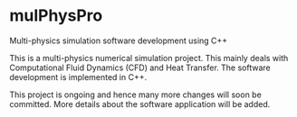 mulPhysPro
==========

Multi-physics simulation software development using C++

This is a multi-physics numerical simulation project. This mainly deals with Computational Fluid Dynamics (CFD) and Heat Transfer. The software development is implemented in C++.

This project is ongoing and hence many more changes will soon be committed. More details about the software application will be added.
